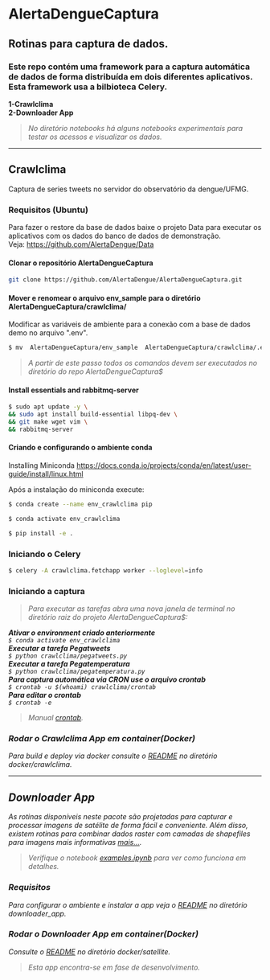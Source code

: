 # AlertaDengueCaptura
## Rotinas para captura de dados.

### Este repo contém uma framework para a captura automática de dados de forma distribuída  em dois diferentes aplicativos.  Esta framework usa a bilbioteca Celery.

<b> 1-Crawlclima<br></b>
<b> 2-Downloader App</b>

> *No diretório notebooks há alguns notebooks experimentais para testar os acessos e visualizar os dados.*
---
## Crawlclima

Captura de series tweets no servidor do observatório da dengue/UFMG.

### Requisitos (Ubuntu)

Para fazer o restore da base de dados baixe o projeto Data para executar os aplicativos com os dados do banco de dados de demonstração.  
Veja: https://github.com/AlertaDengue/Data

#### Clonar o repositório AlertaDengueCaptura
```bash
git clone https://github.com/AlertaDengue/AlertaDengueCaptura.git
```

#### Mover e renomear o arquivo env_sample  para o diretório AlertaDengueCaptura/crawlclima/
Modificar as variáveis de ambiente para a conexão com a base de dados demo no arquivo ".env".
```bash
$ mv  AlertaDengueCaptura/env_sample  AlertaDengueCaptura/crawlclima/.env
```
> *A partir de este passo todos os comandos devem ser executados no diretório do repo AlertaDengueCaptura$*

#### Install essentials and rabbitmq-server
```bash
$ sudo apt update -y \
&& sudo apt install build-essential libpq-dev \
&& git make wget vim \
&& rabbitmq-server
```
#### Criando e configurando o ambiente conda

Installing Miniconda
https://docs.conda.io/projects/conda/en/latest/user-guide/install/linux.html

Após a instalação do miniconda execute:

```bash
$ conda create --name env_crawlclima pip

$ conda activate env_crawlclima

$ pip install -e .

```

### Iniciando o Celery

```bash
$ celery -A crawlclima.fetchapp worker --loglevel=info

```
### Iniciando a captura
> *Para executar as tarefas abra uma nova janela de terminal no diretório raiz do projeto AlertaDengueCaptura$:*

<i><i><b>Ativar o environment criado anteriormente</b></i></br>
``` $ conda activate env_crawlclima ```  
<i><i><b> Executar a tarefa Pegatweets </b></i></br>
``` $ python crawlclima/pegatweets.py ```  
<i><b> Executar a tarefa Pegatemperatura </b></i></br>
``` $ python crawlclima/pegatemperatura.py ```  
<i><b> Para captura automática via CRON use o arquivo crontab </b></i></br>
``` $ crontab -u $(whoami) crawlclima/crontab ```  
<i><b> Para editar o crontab </b></i></br>
``` $ crontab -e ```  
> Manual [crontab](https://man7.org/linux/man-pages/man5/crontab.5.html).

### Rodar o Crawlclima App em container(Docker)
Para build e deploy via docker consulte o [README](https://github.com/AlertaDengue/AlertaDengueCaptura/blob/master/docker/crawlclima/README.md) no diretório docker/crawlclima.


---
## Downloader App

As rotinas disponíveis neste pacote são projetadas para capturar e processar imagens de satélite de forma fácil e conveniente. Além disso, existem rotinas para combinar dados raster com camadas de shapefiles para imagens mais informativas [mais...](https://github.com/AlertaDengue/AlertaDengueCaptura/blob/master/downloader_app/README.md).

> Verifique o notebook [examples.ipynb](https://github.com/felipebottega/AlertaDengueCaptura/blob/master/downloader_app/examples.ipynb) para ver como funciona em detalhes.

### Requisitos

Para configurar o ambiente e instalar a app veja o [README](https://github.com/AlertaDengue/AlertaDengueCaptura/blob/master/downloader_app/README.md) no diretório downloader_app.

### Rodar o Downloader App em container(Docker)
Consulte o [README](https://github.com/AlertaDengue/AlertaDengueCaptura/blob/master/docker/satellite/README.md) no diretório docker/satellite.

> Esta app encontra-se em fase de desenvolvimento.
